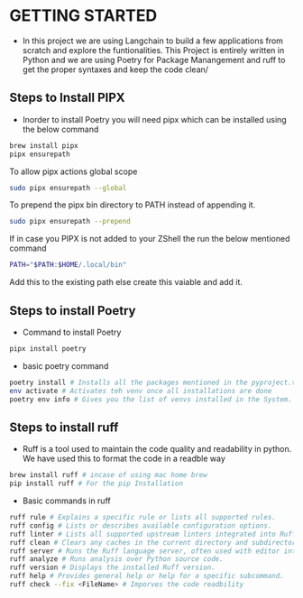 # GETTING STARTED
* In this project we are using Langchain to build a few applications from scratch and explore the funtionalities. This Project is entirely written in Python and we are using Poetry for Package Manangement and ruff to get the proper syntaxes and keep the code clean/
## Steps to Install PIPX
* Inorder to install Poetry you will need pipx which can be installed using the below command
```bash
brew install pipx
pipx ensurepath
```
To allow pipx actions global scope
```bash
sudo pipx ensurepath --global
```
To prepend the pipx bin directory to PATH instead of appending it.
```bash
sudo pipx ensurepath --prepend
```
If in case you PIPX is not added to your ZShell the run the below mentioned command
```bash
PATH="$PATH:$HOME/.local/bin"
```
Add this to the existing path else create this vaiable and add it.

## Steps to install Poetry
* Command to install Poetry
```bash
pipx install poetry
```
* basic poetry command
```bash
poetry install # Installs all the packages mentioned in the pyproject.toml in a venv
env activate # Activates teh venv once all installations are done
poetry env info # Gives you the list of venvs installed in the System.
```

## Steps to install ruff
* Ruff is a tool used to maintain the code quality and readability in python. We have used this to format the code in a readble way
```bash
brew install ruff # incase of using mac home brew
pip install ruff # For the pip Installation
```
* Basic commands in ruff
```bash
ruff rule # Explains a specific rule or lists all supported rules.
ruff config # Lists or describes available configuration options.
ruff linter # Lists all supported upstream linters integrated into Ruff.
ruff clean # Clears any caches in the current directory and subdirectories.
ruff server # Runs the Ruff language server, often used with editor integrations.
ruff analyze # Runs analysis over Python source code.
ruff version # Displays the installed Ruff version.
ruff help # Provides general help or help for a specific subcommand.
ruff check --fix <FileName> # Imporves the code readbility
```
